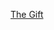 ---
layout: post
wordpress_id: 1391
wordpress_url: http://noesbueno.com/archives/1391
date: '2011-12-29 15:46:38 -0600'
date_gmt: '2011-12-29 20:46:38 -0600'
body: |
  <p><a href="http://vimeo.com/33025640">The Gift</a></p>
---